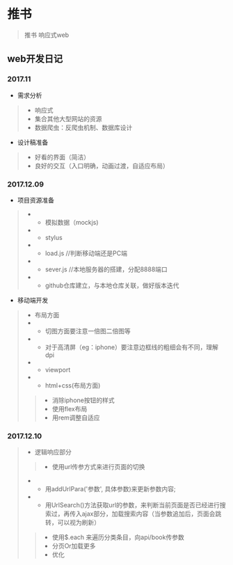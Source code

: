 # 推书

> 推书 响应式web

## web开发日记

### 2017.11

+ 需求分析
>+ 响应式
>+ 集合其他大型网站的资源
>+ 数据爬虫：反爬虫机制、数据库设计
+ 设计稿准备
>+ 好看的界面（简洁）
>+ 良好的交互（入口明确，动画过渡，自适应布局）

### 2017.12.09

+ 项目资源准备
>+ + 模拟数据（mockjs)
>+ + stylus
>+ + load.js //判断移动端还是PC端
>+ + sever.js //本地服务器的搭建，分配8888端口
>+ + github仓库建立，与本地仓库关联，做好版本迭代

+ 移动端开发

>+ 布局方面
>+ + 切图方面要注意一倍图二倍图等
>+ + 对于高清屏（eg：iphone）要注意边框线的粗细会有不同，理解dpi
>+ + viewport
>+ + html+css(布局方面)
>> + 消除iphone按钮的样式
>> + 使用flex布局
>> + 用rem调整自适应

### 2017.12.10
>+ 逻辑响应部分
>> + 使用url传参方式来进行页面的切换
>+ + 用addUrlPara('参数', 具体参数)来更新参数内容;
>+ + 用UrlSearch()方法获取url的参数，来判断当前页面是否已经进行搜索过，再传入ajax部分，加载搜索内容（当参数追加后，页面会跳转，可以视为刷新）
>> + 使用$.each 来遍历分类条目，向api/book传参数
>> + 分页Or加载更多
>> + 优化

